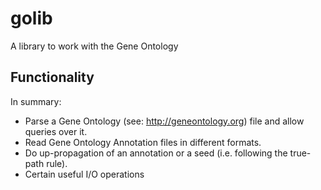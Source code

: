 # golib
A library to work with the Gene Ontology

## Functionality
In summary:
- Parse a Gene Ontology (see: http://geneontology.org) file and allow queries over it.
- Read Gene Ontology Annotation files in different formats.
- Do up-propagation of an annotation or a seed (i.e. following the true-path rule).
- Certain useful I/O operations
